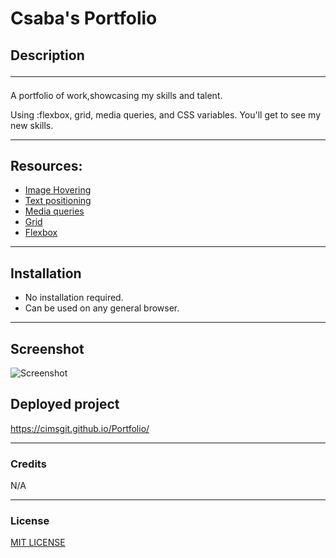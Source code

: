 # Csaba's Portfolio

## Description <hr> 
A portfolio of work,showcasing my skills and talent.

Using :flexbox, grid, media queries, and CSS variables. You'll get to see my new skills. 
<hr>


## Resources:

* [Image Hovering](https://www.w3schools.com/howto/tryit.asp?filename=tryhow_css_image_overlay_opacity)
* [Text positioning](https://www.w3schools.com/howto/howto_css_image_text.asp)
* [Media queries](https://www.w3schools.com/cssref/css3_pr_mediaquery.php)
* [Grid](https://css-tricks.com/snippets/css/complete-guide-grid/)
* [Flexbox](https://css-tricks.com/snippets/css/a-guide-to-flexbox/)
<hr>

## Installation
+ No installation required.
+ Can be used on any general browser. 
<hr>

## Screenshot 

![Screenshot](./images/cimsgit.github.io_Portfolio_%20(2).png) 

## Deployed project
https://cimsgit.github.io/Portfolio/ <hr>

### Credits
N/A
<hr>

### License

[MIT LICENSE](./LICENSE)